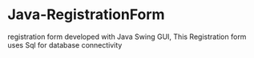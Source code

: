 # Java-RegistrationForm
registration form developed with Java Swing GUI,
This Registration form uses Sql for database connectivity 
